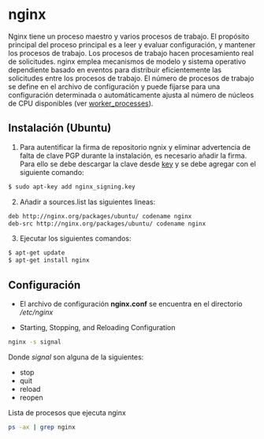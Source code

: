 # nginx

Nginx tiene un proceso maestro y varios procesos de trabajo. El propósito principal del proceso principal es a leer y evaluar configuración, y mantener los procesos de trabajo. Los procesos de trabajo hacen procesamiento real de solicitudes. nginx emplea mecanismos de modelo y sistema operativo dependiente basado en eventos para distribuir eficientemente las solicitudes entre los procesos de trabajo. El número de procesos de trabajo se define en el archivo de configuración y puede fijarse para una configuración determinada o automáticamente ajusta al número de núcleos de CPU disponibles (ver [worker_processes]).

## Instalación (Ubuntu)

1. Para autentificar la firma de repositorio ngnix y eliminar advertencia de falta de clave PGP durante la instalación,
es necesario añadir la firma. Para ello se debe descargar la clave desde [key] y se debe agregar con el siguiente comando:

```sh
$ sudo apt-key add nginx_signing.key
``` 

2. Añadir a sources.list las siguientes lineas:

```sh
deb http://nginx.org/packages/ubuntu/ codename nginx
deb-src http://nginx.org/packages/ubuntu/ codename nginx
```

3. Ejecutar los siguientes comandos:

```sh
$ apt-get update
$ apt-get install nginx
```

## Configuración

* El archivo de configuración **nginx.conf** se encuentra en el directorio  */etc/nginx*

* Starting, Stopping, and Reloading Configuration

```sh
nginx -s signal
```

Donde *signal* son alguna de la siguientes:

- stop
- quit 
- reload 
- reopen 

Lista de procesos que ejecuta nginx

```sh
ps -ax | grep nginx
```




[key]: http://nginx.org/keys/nginx_signing.key
[worker_processes]: http://nginx.org/en/docs/ngx_core_module.html#worker_processes